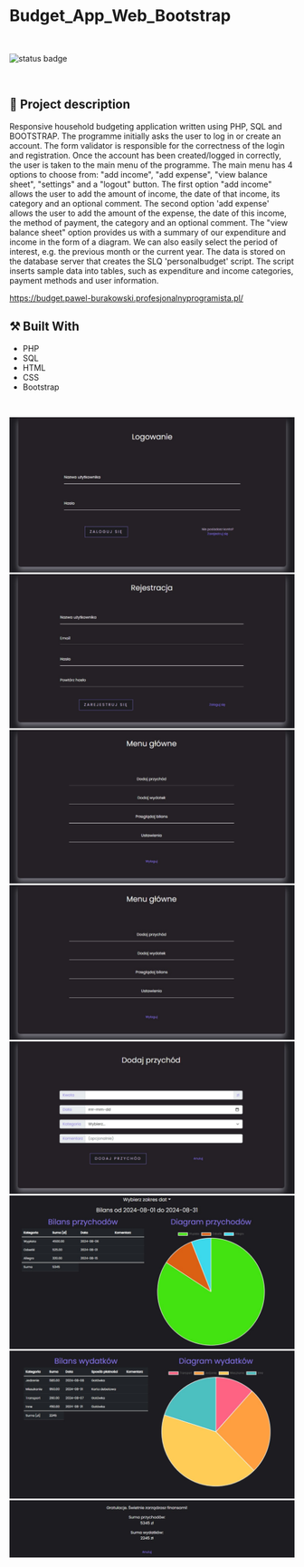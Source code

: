 # Budget_App_Web_Bootstrap

<br/>

![status badge](https://img.shields.io/badge/status-finished-brightgreen)

<br/>

## :scroll: Project description

Responsive household budgeting application written using PHP, SQL and BOOTSTRAP.
The programme initially asks the user to log in or create an account.
The form validator is responsible for the correctness of the login and registration.
Once the account has been created/logged in correctly, the user is taken to the main menu of the programme. 
The main menu has 4 options to choose from: "add income", "add expense", "view balance sheet", "settings" and a "logout" button.
The first option "add income" allows the user to add the amount of income, the date of that income, its category and an optional comment.
The second option 'add expense' allows the user to add the amount of the expense, the date of this income, the method of payment, the category and an optional comment. 
The "view balance sheet" option provides us with a summary of our expenditure and income in the form of a diagram. We can also easily select the period of interest, e.g. the previous month or the current year. The data is stored on the database server that creates the SLQ 'personalbudget' script. The script inserts sample data into tables, such as expenditure and income categories, payment methods and user information.


https://budget.pawel-burakowski.profesjonalnyprogramista.pl/

## :hammer_and_pick: Built With

- PHP
- SQL
- HTML
- CSS
- Bootstrap

<br/>

![Project logo](images/background1.jpg)
![Project logo](images/background2.jpg)
![Project logo](images/background3.jpg)
![Project logo](images/background4.jpg)
![Project logo](images/background5.jpg)
![Project logo](images/background6.jpg)
![Project logo](images/background7.jpg)
![Project logo](images/background8.jpg)

<br/>